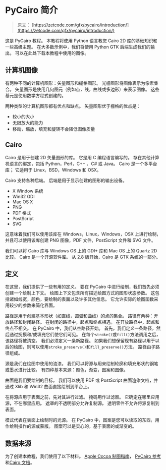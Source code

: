 # PyCairo 简介

> 原文： [https://zetcode.com/gfx/pycairo/introduction/](https://zetcode.com/gfx/pycairo/introduction/)

这是 PyCairo 教程。 本教程将使用 Python 语言教您 Cairo 2D 库的基础知识和一些高级主题。 在大多数示例中，我们将使用 Python GTK 后端生成我们的输出。 可以在此处下载本教程中使用的图像。

## 计算机图像

有两种不同的计算机图形：矢量图形和栅格图形。 光栅图形将图像表示为像素集合。 矢量图形是使用几何图元（例如点，线，曲线或多边形）来表示图像。 这些基元是使用数学方程式创建的。

两种类型的计算机图形都有优点和缺点。 矢量图形优于栅格的优点是：

*   较小的大小
*   无限放大的能力
*   移动，缩放，填充和旋转不会降低图像质量

## Cairo 

Cairo 是用于创建 2D 矢量图形的库。 它是用 C 编程语言编写的。 存在其他计算机语言的绑定，包括 Python，Perl，C++ ，C# 或 Java。 Cairo 是一个多平台库； 它适用于 Linux，BSD，Windows 和 OSX。

Cairo 支持各种后端。 后端是用于显示创建的图形的输出设备。

*   X Window 系统
*   Win32 GDI
*   Mac OS X 
*   PNG
*   PDF 格式
*   PostScript
*   SVG

这意味着我们可以使用该库在 Windows，Linux，Windows，OSX 上进行绘制，并且可以使用该库创建 PNG 图像，PDF 文件，PostScript 文件和 SVG 文件。

我们可以将 Cairo 库与 Windows OS 上的 GDI+  库和 Mac OS 上的 Quartz 2D 比较。 Cairo 是一个开源软件库。 从 2.8 版开始，Cairo 是 GTK 系统的一部分。

## 定义

在这里，我们提供了一些有用的定义。 要在 PyCairo 中进行绘制，我们首先必须创建一个绘制上下文。 绘图上下文包含所有描述绘图方式的图形状态参数。 这包括诸如线宽，颜色，要绘制的表面以及许多其他信息。 它允许实际的绘图函数采用较少的参数来简化界面。

路径是用于创建基本形状（如直线，圆弧和曲线）的点的集合。 路径有两种：开放路径和封闭路径。 在封闭的路径中，起点和终点相遇。 在开放路径中，起点和终点不相交。 在 PyCairo 中，我们从空路径开始。 首先，我们定义一条路径，然后通过抚摸和/或填充它们使它们可见。 在每个`stroke()`或`fill()`方法调用之后，该路径将被清空。 我们必须定义一条新路径。 如果我们想保留现有路径以用于以后的绘图，则可以使用`stroke_preserve()`和`fill_preserve()`方法。 路径由子路径组成。

源是我们在绘图中使用的油漆。 我们可以将源与用来绘制轮廓和填充形状的钢笔或墨水进行比较。 有四种基本来源：颜色，渐变，图案和图像。

曲面是我们要绘制的目标。 我们可以使用 PDF 或 PostScript 曲面渲染文档，并通过 Xlib 和 Win32 曲面直接绘制到平台上。

在将源应用于表面之前，先对其进行过滤。 掩码用作过滤器。 它确定在哪里应用源，不在哪里应用。 遮罩的不透明部分允许复制源。 透明零件不允许将源复制到表面。

模式代表在表面上绘制时的光源。 在 PyCairo 中，图案是您可以读取的东西，用作绘制操作的源或蒙版。 图案可以是实心的，基于表面的或渐变的。

## 数据来源

为了创建本教程，我们使用了以下材料。 [Apple Cocoa 制图指南](https://developer.apple.com/library/mac/#documentation/Cocoa/Conceptual/CocoaDrawingGuide/Introduction/Introduction.html)， [PyCairo 参考](http://cairographics.org/documentation/pycairo/2/index.html)和[Cairo 文档](http://cairographics.org/documentation/)。